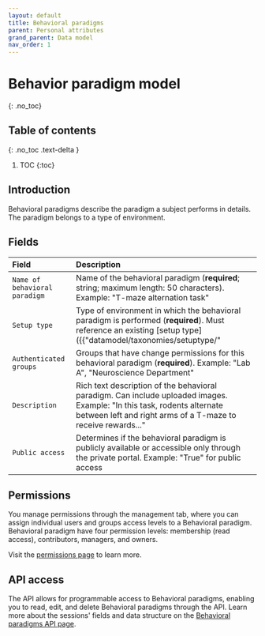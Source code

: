 ```yaml
---
layout: default
title: Behavioral paradigms
parent: Personal attributes
grand_parent: Data model
nav_order: 1
---
```


# Behavior paradigm model
{: .no_toc}

## Table of contents
{: .no_toc .text-delta }

1. TOC
{:toc}

## Introduction 

Behavioral paradigms describe the paradigm a subject performs in details. The paradigm belongs to a type of environment.

## Fields

| Field | Description |
|:------|:------------|
| ``Name of behavioral paradigm`` | Name of the behavioral paradigm (**required**; string; maximum length: 50 characters). Example: "T-maze alternation task" |
| ``Setup type`` | Type of environment in which the behavioral paradigm is performed (**required**). Must reference an existing [setup type]({{"datamodel/taxonomies/setuptype/"|absolute_url}}). Example: "T-maze" |
| ``Authenticated groups`` | Groups that have change permissions for this behavioral paradigm (**required**). Example: "Lab A", "Neuroscience Department" |
| ``Description`` | Rich text description of the behavioral paradigm. Can include uploaded images. Example: "In this task, rodents alternate between left and right arms of a T-maze to receive rewards..." |
| ``Public access`` | Determines if the behavioral paradigm is publicly available or accessible only through the private portal. Example: "True" for public access |

## Permissions

You manage permissions through the management tab, where you can assign individual users and groups access levels to a Behavioral paradigm. Behavioral paradigm have four permission levels: membership (read access), contributors, managers, and owners.

Visit the [permissions page]({{"datamodel/permissions/"|absolute_url}}) to learn more. 

## API access

The API allows for programmable access to Behavioral paradigms, enabling you to read, edit, and delete Behavioral paradigms through the API. Learn more about the sessions' fields and data structure on the [Behavioral paradigms API page]({{"api/personal_attributes/behavioralparadigm/"|absolute_url}}). 
